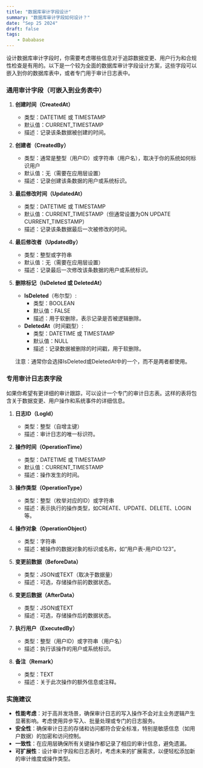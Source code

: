 ```yaml
---
title: "数据库审计字段设计"
summary: "数据库审计字段如何设计？"
date: "Sep 25 2024"
draft: false
tags:
    - Dababase
---
```

设计数据库审计字段时，你需要考虑哪些信息对于追踪数据变更、用户行为和合规性检查是有用的。以下是一个较为全面的数据库审计字段设计方案，这些字段可以嵌入到你的数据库表中，或者专门用于审计日志表中。

### 通用审计字段（可嵌入到业务表中）

1. **创建时间（CreatedAt）**
   - 类型：DATETIME 或 TIMESTAMP
   - 默认值：CURRENT_TIMESTAMP
   - 描述：记录该条数据被创建的时间。

2. **创建者（CreatedBy）**
   - 类型：通常是整型（用户ID）或字符串（用户名），取决于你的系统如何标识用户
   - 默认值：无（需要在应用层设置）
   - 描述：记录创建该条数据的用户或系统标识。

3. **最后修改时间（UpdatedAt）**
   - 类型：DATETIME 或 TIMESTAMP
   - 默认值：CURRENT_TIMESTAMP（但通常设置为ON UPDATE CURRENT_TIMESTAMP）
   - 描述：记录该条数据最后一次被修改的时间。

4. **最后修改者（UpdatedBy）**
   - 类型：整型或字符串
   - 默认值：无（需要在应用层设置）
   - 描述：记录最后一次修改该条数据的用户或系统标识。

5. **删除标记（IsDeleted 或 DeletedAt）**
   - **IsDeleted**（布尔型）:
     - 类型：BOOLEAN
     - 默认值：FALSE
     - 描述：用于软删除，表示记录是否被逻辑删除。
   - **DeletedAt**（时间戳型）:
     - 类型：DATETIME 或 TIMESTAMP
     - 默认值：NULL
     - 描述：记录数据被删除的时间戳，用于软删除。

   注意：通常你会选择IsDeleted或DeletedAt中的一个，而不是两者都使用。

### 专用审计日志表字段

如果你希望有更详细的审计跟踪，可以设计一个专门的审计日志表。这样的表将包含关于数据变更、用户操作和系统事件的详细信息。

1. **日志ID（LogId）**
   - 类型：整型（自增主键）
   - 描述：审计日志的唯一标识符。

2. **操作时间（OperationTime）**
   - 类型：DATETIME 或 TIMESTAMP
   - 默认值：CURRENT_TIMESTAMP
   - 描述：操作发生的时间。

3. **操作类型（OperationType）**
   - 类型：整型（枚举对应的ID）或字符串
   - 描述：表示执行的操作类型，如CREATE、UPDATE、DELETE、LOGIN等。

4. **操作对象（OperationObject）**
   - 类型：字符串
   - 描述：被操作的数据对象的标识或名称，如“用户表-用户ID:123”。

5. **变更前数据（BeforeData）**
   - 类型：JSON或TEXT（取决于数据量）
   - 描述：可选，存储操作前的数据状态。

6. **变更后数据（AfterData）**
   - 类型：JSON或TEXT
   - 描述：可选，存储操作后的数据状态。

7. **执行用户（ExecutedBy）**
   - 类型：整型（用户ID）或字符串（用户名）
   - 描述：执行该操作的用户或系统标识。

8. **备注（Remark）**
   - 类型：TEXT
   - 描述：关于此次操作的额外信息或注释。

### 实施建议

- **性能考虑**：对于高并发场景，确保审计日志的写入操作不会对主业务逻辑产生显著影响。考虑使用异步写入、批量处理或专门的日志服务。
- **安全性**：确保审计日志的存储和访问都符合安全标准，特别是敏感信息（如用户数据）的加密和访问控制。
- **一致性**：在应用层确保所有关键操作都记录了相应的审计信息，避免遗漏。
- **可扩展性**：设计审计字段和日志表时，考虑未来的扩展需求，以便轻松添加新的审计维度或操作类型。


